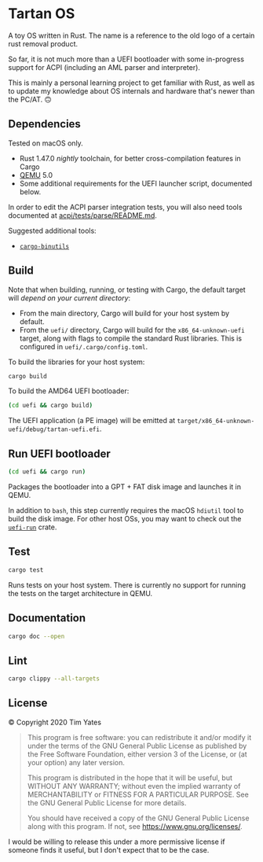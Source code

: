 # Tartan OS

A toy OS written in Rust. The name is a reference to the old logo of a certain rust
removal product.

So far, it is not much more than a UEFI bootloader with some in-progress support for ACPI
(including an AML parser and interpreter).

This is mainly a personal learning project to get familiar with Rust, as well as to update
my knowledge about OS internals and hardware that's newer than the PC/AT. 🙃


## Dependencies

Tested on macOS only.

* Rust 1.47.0 _nightly_ toolchain, for better cross-compilation features in Cargo
* [QEMU](https://www.qemu.org/) 5.0
* Some additional requirements for the UEFI launcher script, documented below.

In order to edit the ACPI parser integration tests, you will also need tools documented
at [acpi/tests/parse/README.md](acpi/tests/parse/).

Suggested additional tools:
  * [`cargo-binutils`](https://github.com/rust-embedded/cargo-binutils)


## Build

Note that when building, running, or testing with Cargo, the default target will *depend
on your current directory*:
  * From the main directory, Cargo will build for your host system by default.
  * From the `uefi/` directory, Cargo will build for the `x86_64-unknown-uefi` target,
    along with flags to compile the standard Rust libraries. This is configured in
    `uefi/.cargo/config.toml`.

To build the libraries for your host system:

```bash
cargo build
```

To build the AMD64 UEFI bootloader:

```bash
(cd uefi && cargo build)
```

The UEFI application (a PE image) will be emitted at
`target/x86_64-unknown-uefi/debug/tartan-uefi.efi`.


## Run UEFI bootloader

```bash
(cd uefi && cargo run)
```

Packages the bootloader into a GPT + FAT disk image and launches it in QEMU.

In addition to `bash`, this step currently requires the macOS `hdiutil` tool to build the
disk image. For other host OSs, you may want to check out the
[`uefi-run`](https://github.com/richard-w/uefi-run) crate.


## Test

```bash
cargo test
```

Runs tests on your host system. There is currently no support for running the tests on the
target architecture in QEMU.


## Documentation

```bash
cargo doc --open
```


## Lint

```bash
cargo clippy --all-targets
```


## License

© Copyright 2020 Tim Yates

> This program is free software: you can redistribute it and/or modify
> it under the terms of the GNU General Public License as published by
> the Free Software Foundation, either version 3 of the License, or
> (at your option) any later version.
>
> This program is distributed in the hope that it will be useful,
> but WITHOUT ANY WARRANTY; without even the implied warranty of
> MERCHANTABILITY or FITNESS FOR A PARTICULAR PURPOSE.  See the
> GNU General Public License for more details.
>
> You should have received a copy of the GNU General Public License
> along with this program.  If not, see <https://www.gnu.org/licenses/>.

I would be willing to release this under a more permissive license if someone finds it
useful, but I don't expect that to be the case.
